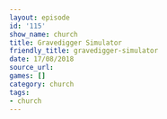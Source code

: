 ```yaml
---
layout: episode
id: '115'
show_name: church
title: Gravedigger Simulator
friendly_title: gravedigger-simulator
date: 17/08/2018
source_url: 
games: []
category: church
tags:
- church
---
```

